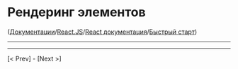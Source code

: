 # Рендеринг элементов

([Документации](../../../Readme.md)/[React.JS](../../Readme__react.md)/[React документация](../../docs.md)/[Быстрый старт](../quick_start.md))

***

***

[< Prev] - [Next >]